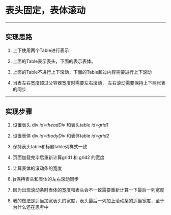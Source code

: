 # 表头固定，表体滚动

---

## 实现思路

1. 上下使用两个Table进行表示

2. 上面的Table表示表头，下面的表示表体。

3. 上面的Table不进行上下滚动，下面的Table超过内容需要进行上下滚动

4. 当表左右宽度超过父容器宽度时需要左右滚动， 左右滚动需要保持上下两张表的同步

---

## 实现步骤

1. 设置表头 div _id=theadDiv_  和表头table _id=grid1_ 

2. 设置表体 div _id=tbodyDiv_ 和表体table _id=grid2_ 

3. 保持表头table和标题table列样式一致

4. 页面加载完毕后重新计算grid1 和 grid2 的宽度

5. 计算表体的滚动条的宽度

6. js保持表头和表体的左右滚动同步

7. 因为出现滚动条时表体的宽度和表头会不一致需要重新计算一下最后一列宽度

8. 我的做法是适当加宽表头的宽度，表头最后一列加上滚动条的适当宽度，至于为什么还在思考中



